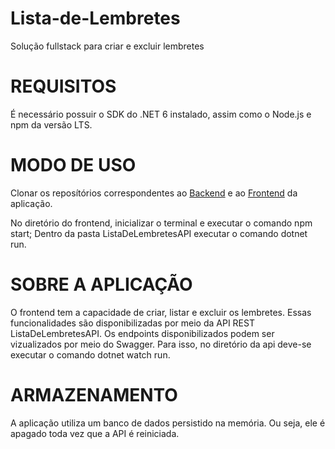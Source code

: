 # Lista-de-Lembretes
Solução fullstack para criar e excluir lembretes

# REQUISITOS
É necessário possuir o SDK do .NET 6 instalado, assim como o Node.js e npm da versão LTS.

# MODO DE USO
Clonar os reposítórios correspondentes ao <a href=https://github.com/Uiseman/Lista-de-Lembretes>Backend</a> e ao <a href=https://github.com/Uiseman/Lista-de-Lembretes-Frontend>Frontend</a> da aplicação.

No diretório do frontend, inicializar o terminal e executar o comando npm start;
Dentro da pasta ListaDeLembretesAPI executar o comando dotnet run.

# SOBRE A APLICAÇÃO

O frontend tem a capacidade de criar, listar e excluir  os lembretes. Essas funcionalidades são disponibilizadas por meio da API REST ListaDeLembretesAPI. Os endpoints disponibilizados podem ser vizualizados por meio do Swagger. Para isso, no diretório da api deve-se executar o comando dotnet watch run.


# ARMAZENAMENTO

A aplicação utiliza um banco de dados persistido na memória. Ou seja, ele é apagado toda vez que a API é reiniciada.
